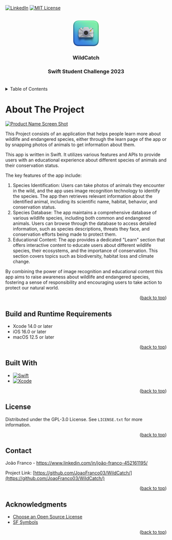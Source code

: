 <!-- Improved compatibility of back to top link: See: https://github.com/othneildrew/Best-README-Template/pull/73 -->
<a name="readme-top"></a>
<!--
*** Thanks for checking out the Best-README-Template. If you have a suggestion
*** that would make this better, please fork the repo and create a pull request
*** or simply open an issue with the tag "enhancement".
*** Don't forget to give the project a star!
*** Thanks again! Now go create something AMAZING! :D
-->



<!-- PROJECT SHIELDS -->
<!--
*** I'm using markdown "reference style" links for readability.
*** Reference links are enclosed in brackets [ ] instead of parentheses ( ).
*** See the bottom of this document for the declaration of the reference variables
*** for contributors-url, forks-url, etc. This is an optional, concise syntax you may use.
*** https://www.markdownguide.org/basic-syntax/#reference-style-links
-->
[![LinkedIn][linkedin-shield]][linkedin-url]
[![MIT License][license-shield]][license-url]




<!-- PROJECT LOGO -->
<br />
<div align="center">
  <a href="https://github.com/JoaoFranco03/WildCatch">
    <img src="assets/Logo.png" alt="Logo" width="80" height="80">
  </a>

  <h3 align="center">WildCatch<h3>

  <p align="center">
    Swift Student Challenge 2023
    <br />
    <br />
  </p>
</div>



<!-- TABLE OF CONTENTS -->
<details>
  <summary>Table of Contents</summary>
  <ol>
    <li>
      <a href="#about-the-project">About The Project</a>
      <ul>
        <li><a href="#built-with">Built With</a></li>
      </ul>
    </li>
    <li><a href="#license">License</a></li>
    <li><a href="#contact">Contact</a></li>
    <li><a href="#acknowledgments">Acknowledgments</a></li>
  </ol>
</details>



<!-- ABOUT THE PROJECT -->
# About The Project

[![Product Name Screen Shot][product-screenshot]](https://github.com/JoaoFranco03/EcoRede)

This Project consists of an application that helps people learn more about wildlife and endangered species, either through the learn page of the app or by snapping photos of animals to get information about them.

This app is written in Swift. It utilizes various features and APIs to provide users with an educational experience about different species of animals and their conservation status.

The key features of the app include:

1. Species Identification: Users can take photos of animals they encounter in the wild, and the app uses image recognition technology to identify the species. The app then retrieves relevant information about the identified animal, including its scientific name, habitat, behavior, and conservation status.
2. Species Database: The app maintains a comprehensive database of various wildlife species, including both common and endangered animals. Users can browse through the database to access detailed information, such as species descriptions, threats they face, and conservation efforts being made to protect them.
3. Educational Content: The app provides a dedicated "Learn" section that offers interactive content to educate users about different wildlife species, their ecosystems, and the importance of conservation. This section covers topics such as biodiversity, habitat loss and climate change.


By combining the power of image recognition and educational content this app aims to raise awareness about wildlife and endangered species, fostering a sense of responsibility and encouraging users to take action to protect our natural world.

<p align="right">(<a href="#readme-top">back to top</a>)</p>




## Build and Runtime Requirements

* Xcode 14.0 or later
* iOS 16.0 or later
* macOS 12.5 or later

<p align="right">(<a href="#readme-top">back to top</a>)</p>



## Built With

* [![Swift][Swift.org]][Swift-url]
* [![Xcode][xcode-shield]][xcode-url]

<p align="right">(<a href="#readme-top">back to top</a>)</p>

<!-- LICENSE -->
## License

Distributed under the GPL-3.0 License. See `LICENSE.txt` for more information.

<p align="right">(<a href="#readme-top">back to top</a>)</p>



<!-- CONTACT -->
## Contact

João Franco - https://www.linkedin.com/in/joão-franco-452161195/

Project Link: [https://github.com/JoaoFranco03/WildCatch/](https://github.com/JoaoFranco03/WildCatch/)

<p align="right">(<a href="#readme-top">back to top</a>)</p>



<!-- ACKNOWLEDGMENTS -->
## Acknowledgments

* [Choose an Open Source License](https://choosealicense.com)
* [SF Symbols](https://developer.apple.com/sf-symbols/)

<p align="right">(<a href="#readme-top">back to top</a>)</p>



<!-- MARKDOWN LINKS & IMAGES -->
<!-- https://www.markdownguide.org/basic-syntax/#reference-style-links -->
[contributors-shield]: https://img.shields.io/github/contributors/othneildrew/Best-README-Template.svg?style=for-the-badge
[contributors-url]: https://github.com/othneildrew/Best-README-Template/graphs/contributors
[forks-shield]: https://img.shields.io/github/forks/othneildrew/Best-README-Template.svg?style=for-the-badge
[forks-url]: https://github.com/othneildrew/Best-README-Template/network/members
[stars-shield]: https://img.shields.io/github/stars/othneildrew/Best-README-Template.svg?style=for-the-badge
[stars-url]: https://github.com/othneildrew/Best-README-Template/stargazers
[issues-shield]: https://img.shields.io/github/issues/othneildrew/Best-README-Template.svg?style=for-the-badge
[issues-url]: https://github.com/othneildrew/Best-README-Template/issues
[xcode-shield]: https://img.shields.io/badge/Xcode-007ACC?style=for-the-badge&logo=Xcode&logoColor=white
[xcode-url]: https://developer.apple.com/xcode/
[license-shield]: https://img.shields.io/github/license/JoaoFranco03/WildCatch.svg?style=for-the-badge
[license-url]: https://github.com/JoaoFranco03/WildCatch/blob/main/LICENSE
[linkedin-shield]: https://img.shields.io/badge/-LinkedIn-black.svg?style=for-the-badge&logo=linkedin&colorB=555
[linkedin-url]: https://www.linkedin.com/in/joão-franco-452161195/
[product-screenshot]: assets/Mockup.png
[Swift.org]: https://img.shields.io/badge/Swift-FA7343?style=for-the-badge&logo=swift&logoColor=white
[Swift-url]: https://www.swift.org


